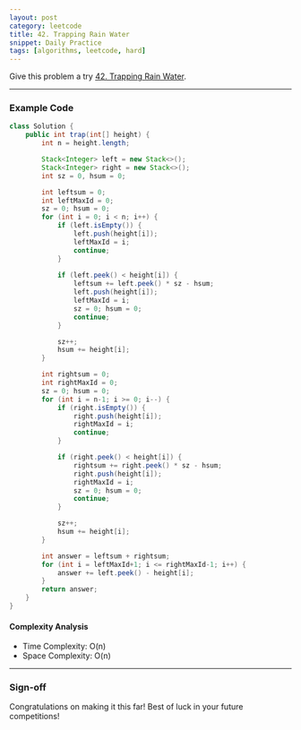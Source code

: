```yaml
---
layout: post
category: leetcode
title: 42. Trapping Rain Water
snippet: Daily Practice
tags: [algorithms, leetcode, hard]
---
```


Give this problem a try [42. Trapping Rain Water](https://leetcode.com/problems/trapping-rain-water/description/).

---

### Example Code

```java
class Solution {
    public int trap(int[] height) {
        int n = height.length;

        Stack<Integer> left = new Stack<>();
        Stack<Integer> right = new Stack<>();
        int sz = 0, hsum = 0;

        int leftsum = 0;
        int leftMaxId = 0;
        sz = 0; hsum = 0;
        for (int i = 0; i < n; i++) {
            if (left.isEmpty()) {
                left.push(height[i]);
                leftMaxId = i;
                continue;
            }
            
            if (left.peek() < height[i]) {
                leftsum += left.peek() * sz - hsum;
                left.push(height[i]);
                leftMaxId = i;
                sz = 0; hsum = 0;
                continue;
            }

            sz++;
            hsum += height[i];
        }

        int rightsum = 0;
        int rightMaxId = 0;
        sz = 0; hsum = 0;
        for (int i = n-1; i >= 0; i--) {
            if (right.isEmpty()) {
                right.push(height[i]);
                rightMaxId = i;
                continue;
            }

            if (right.peek() < height[i]) {
                rightsum += right.peek() * sz - hsum;
                right.push(height[i]);
                rightMaxId = i;
                sz = 0; hsum = 0;
                continue;
            }

            sz++;
            hsum += height[i];
        }

        int answer = leftsum + rightsum;
        for (int i = leftMaxId+1; i <= rightMaxId-1; i++) {
            answer += left.peek() - height[i];
        }
        return answer;
    }
}
```

#### Complexity Analysis

- Time Complexity: O(n)
- Space Complexity: O(n)

---

### Sign-off

Congratulations on making it this far! Best of luck in your future competitions!